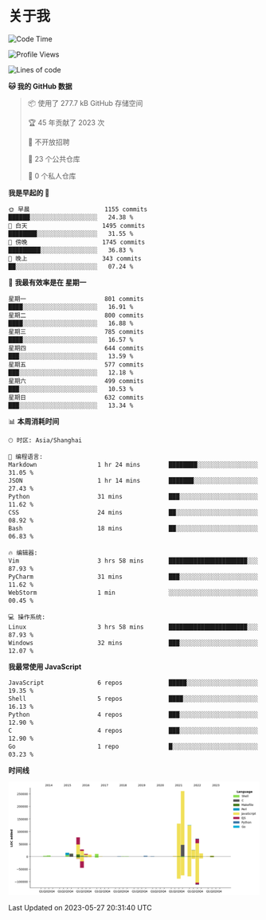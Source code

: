 # 关于我

<!--START_SECTION:waka-->
![Code Time](http://img.shields.io/badge/Code%20Time-752%20hrs%2055%20mins-blue)

![Profile Views](http://img.shields.io/badge/%E4%B8%AA%E4%BA%BA%E8%B5%84%E6%96%99%E8%A7%82%E7%9C%8B%E6%AC%A1%E6%95%B0-3-blue)

![Lines of code](https://img.shields.io/badge/%E4%BB%8E%E3%80%8CHello%20World%E3%80%8D%E8%B5%B7%E6%88%91%E5%B7%B2%E7%BB%8F%E5%86%99%E4%BA%86-801.4%20thousand%20%E8%A1%8C%E4%BB%A3%E7%A0%81-blue)

**🐱 我的 GitHub 数据** 

> 📦  使用了 277.7 kB GitHub 存储空间 
 > 
> 🏆 45 年贡献了 2023 次
 > 
> 🚫 不开放招聘
 > 
> 📜 23 个公共仓库 
 > 
> 🔑 0 个私人仓库 
 > 
**我是早起的 🐤** 

```text
🌞 早晨                     1155 commits        ██████░░░░░░░░░░░░░░░░░░░   24.38 % 
🌆 白天                     1495 commits        ████████░░░░░░░░░░░░░░░░░   31.55 % 
🌃 傍晚                     1745 commits        █████████░░░░░░░░░░░░░░░░   36.83 % 
🌙 晚上                     343 commits         ██░░░░░░░░░░░░░░░░░░░░░░░   07.24 % 
```
📅 **我最有效率是在 星期一** 

```text
星期一                      801 commits         ████░░░░░░░░░░░░░░░░░░░░░   16.91 % 
星期二                      800 commits         ████░░░░░░░░░░░░░░░░░░░░░   16.88 % 
星期三                      785 commits         ████░░░░░░░░░░░░░░░░░░░░░   16.57 % 
星期四                      644 commits         ███░░░░░░░░░░░░░░░░░░░░░░   13.59 % 
星期五                      577 commits         ███░░░░░░░░░░░░░░░░░░░░░░   12.18 % 
星期六                      499 commits         ███░░░░░░░░░░░░░░░░░░░░░░   10.53 % 
星期日                      632 commits         ███░░░░░░░░░░░░░░░░░░░░░░   13.34 % 
```


📊 **本周消耗时间** 

```text
🕑︎ 时区: Asia/Shanghai

💬 编程语言: 
Markdown                 1 hr 24 mins        ████████░░░░░░░░░░░░░░░░░   31.05 % 
JSON                     1 hr 14 mins        ███████░░░░░░░░░░░░░░░░░░   27.43 % 
Python                   31 mins             ███░░░░░░░░░░░░░░░░░░░░░░   11.62 % 
CSS                      24 mins             ██░░░░░░░░░░░░░░░░░░░░░░░   08.92 % 
Bash                     18 mins             ██░░░░░░░░░░░░░░░░░░░░░░░   06.83 % 

🔥 编辑器: 
Vim                      3 hrs 58 mins       ██████████████████████░░░   87.93 % 
PyCharm                  31 mins             ███░░░░░░░░░░░░░░░░░░░░░░   11.62 % 
WebStorm                 1 min               ░░░░░░░░░░░░░░░░░░░░░░░░░   00.45 % 

💻 操作系统: 
Linux                    3 hrs 58 mins       ██████████████████████░░░   87.93 % 
Windows                  32 mins             ███░░░░░░░░░░░░░░░░░░░░░░   12.07 % 
```

**我最常使用 JavaScript** 

```text
JavaScript               6 repos             █████░░░░░░░░░░░░░░░░░░░░   19.35 % 
Shell                    5 repos             ████░░░░░░░░░░░░░░░░░░░░░   16.13 % 
Python                   4 repos             ███░░░░░░░░░░░░░░░░░░░░░░   12.90 % 
C                        4 repos             ███░░░░░░░░░░░░░░░░░░░░░░   12.90 % 
Go                       1 repo              █░░░░░░░░░░░░░░░░░░░░░░░░   03.23 % 
```



**时间线**

![Lines of Code chart](https://raw.githubusercontent.com/Arondight/Arondight/master/assets/bar_graph.png)


 Last Updated on 2023-05-27 20:31:40 UTC
<!--END_SECTION:waka-->
